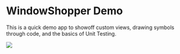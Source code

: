 # WindowShopper Demo

This is a quick demo app to showoff custom views, drawing symbols through code, and the basics of Unit Testing.

<p><img src="https://media.giphy.com/media/l4EoW5LsTZVdECn96/giphy.gif"></p>

